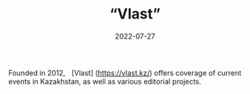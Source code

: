 ﻿---
countries: ["Kazakhstan"]
category: [“Independent media”]
tags: [“media publication”, “local media”, “news”]
dates: [2012-2022]
data_type: [“news”] 
title: [“Vlast”]
date: [2022-07-27]
language: [“Russian”, “Kazakh”]
description: [Vlast offers coverage of current events in Kazakhstan, as well as various editorial projects.]
---


Founded in 2012,    [Vlast] (https://vlast.kz/) offers coverage of current events in Kazakhstan, as well as various editorial projects.
